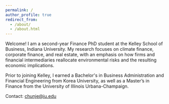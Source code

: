 ```yaml
---
permalink: /
author_profile: true
redirect_from: 
  - /about/
  - /about.html
---
```



Welcome! I am a second-year Finance PhD student at the Kelley School of Business, Indiana University. My research focuses on climate finance, corporate finance, and real estate, with an emphasis on how firms and financial intermediaries reallocate environmental risks and the resulting economic implications.

Prior to joining Kelley, I earned a Bachelor's in Business Administration and Financial Engineering from Korea University, as well as a Master’s in Finance from the University of Illinois Urbana-Champaign.

Contact: <a href="mailto:chunje@iu.edu">chunje@iu.edu</a>
